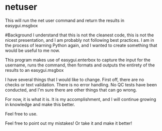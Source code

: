 # netuser
This will run the net user command and return the results in easygui.msgbox 

#Background
I understand that this is not the cleanest code, this is not the nicest presentation, and I am probably not following best practices. I am in the process of learning Python again, and I wanted to create something that would be useful to me now.

This program makes use of easygui.enterbox to capture the input for the username, runs the command, then formats and outputs the entirety of the results to an easygui.msgbox

I have several things that I would like to change. First off, there are no checks or text validation. There is no error handling. No QC tests have been conducted, and I'm sure there are other things that can go wrong.

For now, it is what it is. It is my accomplishment, and I will continue growing in knowledge and make this better.

Feel free to use.

Feel free to point out my mistakes! Or take it and make it better!
